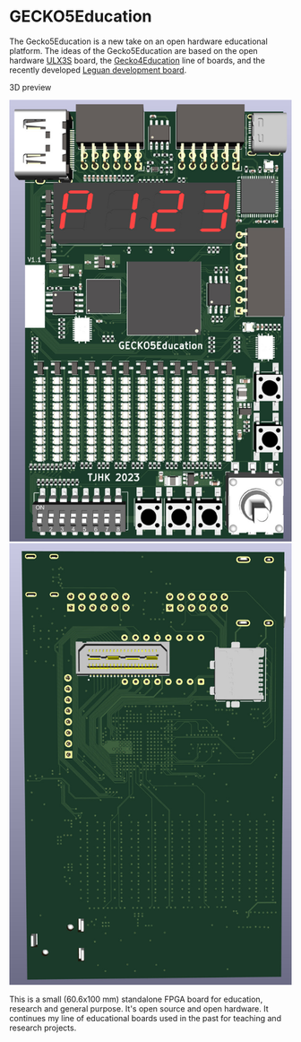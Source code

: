 # GECKO5Education

The Gecko5Education is a new take on an open hardware educational platform. The ideas
of the Gecko5Education are based on the open hardware [ULX3S](https://github.com/emard/ulx3s) board,
the [Gecko4Education](https://gecko-wiki.ti.bfh.ch/) line of boards, and the recently developed 
[Leguan development board](https://leguan.ti.bfh.ch/). 

3D preview

![TOP](/images/gecko5Education_top.jpg)
![BOTTOM](/images/gecko5Education_bot.jpg)

This is a small (60.6x100 mm) standalone FPGA board 
for education, research and general purpose. It's open source and 
open hardware. It continues my line of educational boards used in the
past for teaching and research projects.

